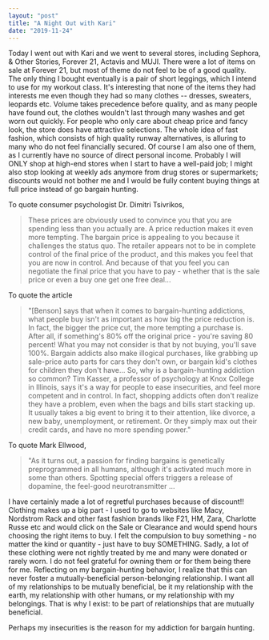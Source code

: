 ```yaml
---
layout: "post"
title: "A Night Out with Kari"
date: "2019-11-24"
---
```


Today I went out with Kari and we went to  several stores, including Sephora, & Other Stories, Forever 21, Actavis and MUJI. There were a lot of items on sale at Forever 21, but most of theme do not feel to be of a good quality. The only thing I bought eventually is a pair of short leggings, which I intend to use for my workout class. It's interesting that none of the items they had interests me even though they had so many clothes -- dresses, sweaters, leopards etc. Volume takes precedence before quality, and as many people have found out, the clothes wouldn't last through many washes and get worn out quickly. For people who only care about cheap price and fancy look, the store does have attractive selections. The whole idea of fast fashion, which consists of high quality runway alternatives, is alluring to many who do not feel financially secured. Of course I am also one of them, as I currently have no source of direct personal income. Probably I will ONLY shop at high-end stores when I start to have a well-paid job; I might also stop looking at weekly ads anymore from drug stores or supermarkets; discounts would not bother me and I would be fully content buying things at full price instead of go bargain hunting.

To quote consumer psychologist Dr. Dimitri Tsivrikos,

> These prices are obviously used to convince you that you are spending less than you actually are. A price reduction makes it even more tempting. The bargain price is appealing to you because it challenges the status quo. The retailer appears not to be in complete control of the final price of the product, and this makes you feel that you are now in control. And because of that you feel you can negotiate the final price that you have to pay - whether that is the sale price or even a buy one get one free deal...

To quote the article

> "[Benson] says that when it comes to bargain-hunting addictions, what people buy isn't as important as how big the price reduction is. In fact, the bigger the price cut, the more tempting a purchase is. After all, if something's 80% off the original price - you're saving 80 percent! What you may not consider is that by not buying, you'll save 100%. Bargain addicts also make illogical purchases, like grabbing up sale-price auto parts for cars they don't own, or bargain kid's clothes for children they don't have... So, why is a bargain-hunting addiction so common? Tim Kasser, a professor of psychology at Knox College in Illinois, says it's a way for people to ease insecurities, and feel more competent and in control. In fact, shopping addicts often don't realize they have a problem, even when the bags and bills start stacking up. It usually takes a big event to bring it to their attention, like divorce, a new baby, unemployment, or retirement. Or they simply max out their credit cards, and have no more spending power."

To quote Mark Ellwood,

> "As it turns out, a passion for finding bargains is genetically preprogrammed in all humans, although it's activated much more in some than others. Spotting special offers triggers a release of dopamine, the feel-good neurotransmitter ...

I have certainly made a lot of regretful purchases because of discount!! Clothing makes up a big part - I used to go to websites like Macy, Nordstrom Rack and other fast fashion brands like F21, HM, Zara, Charlotte Russe etc and would click on the Sale or Clearance and would spend hours choosing the right items to buy. I felt the compulsion to buy something - no matter the kind or quantity - just have to buy SOMETHING. Sadly, a lot of these clothing were not rightly treated by me and many were donated or rarely worn. I do not feel grateful for owning them or for them being there for me. Reflecting on my bargain-hunting behavior, I realize that this can never foster a mutually-beneficial person-belonging relationship. I want all of my relationships to be mutually beneficial, be it my relationship with the earth, my relationship with other humans, or my relationship with my belongings. That is why I exist: to be part of relationships that are mutually beneficial.

Perhaps my insecurities is the reason for my addiction for bargain hunting.
